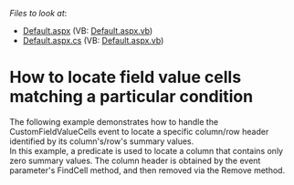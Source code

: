 <!-- default file list -->
*Files to look at*:

* [Default.aspx](./CS/ASPxPivotGrid_FindCells/Default.aspx) (VB: [Default.aspx.vb](./VB/ASPxPivotGrid_FindCells/Default.aspx.vb))
* [Default.aspx.cs](./CS/ASPxPivotGrid_FindCells/Default.aspx.cs) (VB: [Default.aspx.vb](./VB/ASPxPivotGrid_FindCells/Default.aspx.vb))
<!-- default file list end -->
# How to locate field value cells matching a particular condition


<p>The following example demonstrates how to handle the CustomFieldValueCells event to locate a specific column/row header identified by its column's/row's summary values.<br />
In this example, a predicate is used to locate a column that contains only zero summary values. The column header is obtained by the event parameter's FindCell method, and then removed via the Remove method.</p>

<br/>


